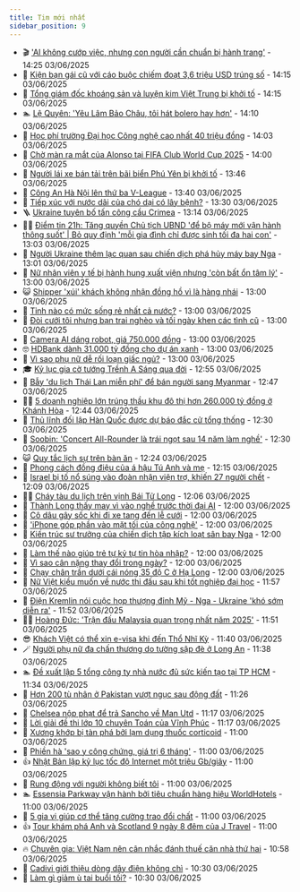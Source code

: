 ```yaml
---
title: Tim mới nhất
sidebar_position: 9
---
```


<!-- vnexpress-tin-moi-nhat:START -->
- 🎬 [&#39;AI không cướp việc, nhưng con người cần chuẩn bị hành trang&#39;](https://vnexpress.net/ai-khong-cuop-viec-nhung-con-nguoi-can-chuan-bi-hanh-trang-4894056.html) - 14:25 03/06/2025
- 🐎 [Kiện bạn gái cũ với cáo buộc chiếm đoạt 3,6 triệu USD trúng số](https://vnexpress.net/kien-ban-gai-cu-voi-cao-buoc-chiem-doat-3-6-trieu-usd-trung-so-4894124.html) - 14:15 03/06/2025
- 🦍 [Tổng giám đốc khoáng sản và luyện kim Việt Trung bị khởi tố](https://vnexpress.net/tong-giam-doc-khoang-san-va-luyen-kim-viet-trung-bi-khoi-to-4894164.html) - 14:15 03/06/2025
- 🏊 [Lệ Quyên: &#39;Yêu Lâm Bảo Châu, tôi hát bolero hay hơn&#39;](https://vnexpress.net/le-quyen-yeu-lam-bao-chau-toi-hat-bolero-hay-hon-4894126.html) - 14:10 03/06/2025
- 🎊 [Học phí trường Đại học Công nghệ cao nhất 40 triệu đồng](https://vnexpress.net/hoc-phi-dai-hoc-cong-nghe-nam-2025-2026-4894143.html) - 14:03 03/06/2025
- 🎃 [Chờ màn ra mắt của Alonso tại FIFA Club World Cup 2025](https://vnexpress.net/cho-man-ra-mat-cua-alonso-tai-fifa-club-world-cup-2025-4894151.html) - 14:00 03/06/2025
- 🧰 [Người lái xe bán tải trên bãi biển Phú Yên bị khởi tố](https://vnexpress.net/nguoi-lai-xe-ban-tai-tren-bai-bien-phu-yen-bi-khoi-to-4894160.html) - 13:46 03/06/2025
- 🔭 [Công An Hà Nội lên thứ ba V-League](https://vnexpress.net/cong-an-ha-noi-len-thu-ba-v-league-4894158.html) - 13:40 03/06/2025
- 🫶 [Tiếp xúc với nước dãi của chó dại có lây bệnh?](https://vnexpress.net/tiep-xuc-voi-nuoc-dai-cua-cho-dai-co-lay-benh-4894159.html) - 13:30 03/06/2025
- 🪜 [Ukraine tuyên bố tấn công cầu Crimea](https://vnexpress.net/ukraine-tuyen-bo-tan-cong-cau-crimea-4894152.html) - 13:14 03/06/2025
- 👨‍🏫 [Điểm tin 21h: Tăng quyền Chủ tịch UBND &#39;để bộ máy mới vận hành thông suốt&#39; | Bỏ quy định &#39;mỗi gia đình chỉ được sinh tối đa hai con&#39;](https://vnexpress.net/diem-tin-21h-tang-quyen-chu-tich-ubnd-de-bo-may-moi-van-hanh-thong-suot-bo-quy-dinh-moi-gia-dinh-chi-duoc-sinh-toi-da-hai-con-4894154.html) - 13:03 03/06/2025
- 🎊 [Người Ukraine thêm lạc quan sau chiến dịch phá hủy máy bay Nga](https://vnexpress.net/nguoi-ukraine-them-lac-quan-sau-chien-dich-pha-huy-may-bay-nga-4893748.html) - 13:01 03/06/2025
- 🎊 [Nữ nhân viên y tế bị hành hung xuất viện nhưng &#39;còn bất ổn tâm lý&#39;](https://vnexpress.net/nu-nhan-vien-y-te-bi-hanh-hung-xuat-vien-nhung-con-bat-on-tam-ly-4894142.html) - 13:00 03/06/2025
- 😺 [Shipper &#39;xúi&#39;  khách không nhận đồng hồ vì là hàng nhái](https://vnexpress.net/shipper-xui-khach-khong-nhan-dong-ho-vi-la-hang-nhai-4894043.html) - 13:00 03/06/2025
- 🐘 [Tỉnh nào có mức sống rẻ nhất cả nước?](https://vnexpress.net/tinh-nao-co-muc-song-re-nhat-ca-nuoc-4893975.html) - 13:00 03/06/2025
- 🌁 [Đòi cưới tôi nhưng bạn trai nghèo và tối ngày khen các tình cũ](https://vnexpress.net/doi-cuoi-toi-nhung-ban-trai-ngheo-va-toi-ngay-khen-cac-tinh-cu-4893958.html) - 13:00 03/06/2025
- 🐲 [Camera AI dáng robot, giá 750.000 đồng](https://vnexpress.net/camera-ai-dang-robot-gia-750-000-dong-4893684.html) - 13:00 03/06/2025
- 🤓 [HDBank dành 31.000 tỷ đồng cho dự án xanh](https://vnexpress.net/hdbank-danh-31-000-ty-dong-cho-du-an-xanh-4894153.html) - 13:00 03/06/2025
- 💪 [Vì sao phụ nữ dễ rối loạn giấc ngủ?](https://vnexpress.net/vi-sao-phu-nu-de-roi-loan-giac-ngu-4893857.html) - 13:00 03/06/2025
- 🎓 [Kỷ lục gia cờ tướng Trềnh A Sáng qua đời](https://vnexpress.net/ky-luc-gia-co-tuong-trenh-a-sang-qua-doi-4894150.html) - 12:55 03/06/2025
- 🫣 [Bẫy &#39;du lịch Thái Lan miễn phí&#39; để bán người sang Myanmar](https://vnexpress.net/bay-du-lich-thai-lan-mien-phi-de-ban-nguoi-sang-myanmar-4894130.html) - 12:47 03/06/2025
- 🧑‍💻 [5 doanh nghiệp lớn trúng thầu khu đô thị hơn 260.000 tỷ đồng ở Khánh Hòa](https://vnexpress.net/5-doanh-nghiep-lon-trung-thau-khu-do-thi-hon-260-000-ty-dong-o-khanh-hoa-4894054.html) - 12:44 03/06/2025
- 🐲 [Thủ lĩnh đối lập Hàn Quốc được dự báo đắc cử tổng thống](https://vnexpress.net/thu-linh-doi-lap-han-quoc-duoc-du-bao-dac-cu-tong-thong-4894149.html) - 12:30 03/06/2025
- 🌝 [Soobin: &#39;Concert All-Rounder là trái ngọt sau 14 năm làm nghề&#39;](https://vnexpress.net/soobin-concert-all-rounder-la-trai-ngot-sau-14-nam-lam-nghe-4893637.html) - 12:30 03/06/2025
- 😺 [Quy tắc lịch sự trên bàn ăn](https://vnexpress.net/quy-tac-lich-su-tren-ban-an-4893628.html) - 12:24 03/06/2025
- 🐎 [Phong cách đồng điệu của á hậu Tú Anh và mẹ](https://vnexpress.net/phong-cach-dong-dieu-cua-a-hau-tu-anh-va-me-4892512.html) - 12:15 03/06/2025
- 🎡 [Israel bị tố nổ súng vào đoàn nhận viện trợ, khiến 27 người chết](https://vnexpress.net/israel-bi-to-no-sung-vao-doan-nhan-vien-tro-khien-27-nguoi-chet-4894045.html) - 12:09 03/06/2025
- 👨‍🏫 [Cháy tàu du lịch trên vịnh Bái Tử Long](https://vnexpress.net/chay-tau-du-lich-tren-vinh-bai-tu-long-4894148.html) - 12:06 03/06/2025
- 🦆 [Thành Long thấy may vì vào nghề trước thời đại AI](https://vnexpress.net/thanh-long-thay-may-vi-vao-nghe-truoc-thoi-dai-ai-4893939.html) - 12:00 03/06/2025
- 🚦 [Cô dâu gây sốc khi đi xe tang đến lễ cưới](https://vnexpress.net/co-dau-gay-soc-khi-di-xe-tang-den-le-cuoi-4893904.html) - 12:00 03/06/2025
- 💫 [&#39;iPhone góp phần vào mặt tối của công nghệ&#39;](https://vnexpress.net/iphone-gop-phan-vao-mat-toi-cua-cong-nghe-4893674.html) - 12:00 03/06/2025
- 🎉 [Kiến trúc sư trưởng của chiến dịch tập kích loạt sân bay Nga](https://vnexpress.net/kien-truc-su-truong-cua-chien-dich-tap-kich-loat-san-bay-nga-4893510.html) - 12:00 03/06/2025
- 🌋 [Làm thế nào giúp trẻ tự kỷ tự tin hòa nhập?](https://vnexpress.net/lam-the-nao-giup-tre-tu-ky-tu-tin-hoa-nhap-4893977.html) - 12:00 03/06/2025
- 🤖 [Vì sao cân nặng thay đổi trong ngày?](https://vnexpress.net/vi-sao-can-nang-thay-doi-trong-ngay-4893804.html) - 12:00 03/06/2025
- 🦏 [Chạy chân trần dưới cái nóng 35 độ C ở Hạ Long](https://vnexpress.net/chay-chan-tran-duoi-cai-nong-35-do-c-o-ha-long-4893795.html) - 12:00 03/06/2025
- 🦩 [Nữ Việt kiều muốn về nước thi đấu sau khi tốt nghiệp đại học](https://vnexpress.net/nu-viet-kieu-muon-ve-nuoc-thi-dau-sau-khi-tot-nghiep-dai-hoc-4894129.html) - 11:57 03/06/2025
- 👺 [Điện Kremlin nói cuộc họp thượng đỉnh Mỹ - Nga - Ukraine &#39;khó sớm diễn ra&#39;](https://vnexpress.net/dien-kremlin-noi-cuoc-hop-thuong-dinh-my-nga-ukraine-kho-som-dien-ra-4894139.html) - 11:52 03/06/2025
- 🧑‍🏫 [Hoàng Đức: &#39;Trận đấu Malaysia quan trọng nhất năm 2025&#39;](https://vnexpress.net/hoang-duc-tran-dau-malaysia-quan-trong-nhat-nam-2025-4894141.html) - 11:51 03/06/2025
- 😎 [Khách Việt có thể xin e-visa khi đến Thổ Nhĩ Kỳ](https://vnexpress.net/khach-viet-co-the-xin-e-visa-khi-den-tho-nhi-ky-4894112.html) - 11:40 03/06/2025
- 🪄 [Người phụ nữ đa chấn thương do tường sập đè ở Long An](https://vnexpress.net/nguoi-phu-nu-da-chan-thuong-do-tuong-sap-de-o-long-an-4894136.html) - 11:38 03/06/2025
- 🏊 [Đề xuất lập 5 tổng công ty nhà nước đủ sức kiến tạo tại TP HCM](https://vnexpress.net/de-xuat-lap-5-tong-cong-ty-nha-nuoc-du-suc-kien-tao-tai-tp-hcm-4894011.html) - 11:34 03/06/2025
- 💃 [Hơn 200 tù nhân ở Pakistan vượt ngục sau động đất](https://vnexpress.net/hon-200-tu-nhan-o-pakistan-vuot-nguc-sau-dong-dat-4894042.html) - 11:26 03/06/2025
- 🦆 [Chelsea nộp phạt để trả Sancho về Man Utd](https://vnexpress.net/chelsea-nop-phat-de-tra-sancho-ve-man-utd-4894127.html) - 11:17 03/06/2025
- 🎊 [Lời giải đề thi lớp 10 chuyên Toán của Vĩnh Phúc](https://vnexpress.net/dap-an-de-thi-lop-10-chuyen-toan-truong-chuyen-vinh-phuc-nam-2025-4894138.html) - 11:17 03/06/2025
- 👺 [Xương khớp bị tàn phá bởi lạm dụng thuốc corticoid](https://vnexpress.net/xuong-khop-bi-tan-pha-boi-lam-dung-thuoc-corticoid-4894034.html) - 11:00 03/06/2025
- 🎡 [Phiền hà &#39;sao y công chứng, giá trị 6 tháng&#39;](https://vnexpress.net/cong-chung-tphcm-ha-noi-sao-bat-ban-cong-chung-khong-qua-6-thang-4893853.html) - 11:00 03/06/2025
- 👍 [Nhật Bản lập kỷ lục tốc độ Internet một triệu Gb/giây](https://vnexpress.net/nhat-ban-lap-ky-luc-toc-do-internet-mot-trieu-gb-giay-4893634.html) - 11:00 03/06/2025
- 🐎 [Rung động với người không biết tôi](https://vnexpress.net/rung-dong-voi-nguoi-khong-biet-toi-4893590.html) - 11:00 03/06/2025
- 🏊 [Essensia Parkway vận hành bởi tiêu chuẩn hàng hiệu WorldHotels](https://vnexpress.net/essensia-parkway-van-hanh-boi-tieu-chuan-hang-hieu-worldhotels-4894118.html) - 11:00 03/06/2025
- 🦩 [5 gia vị giúp cơ thể tăng cường trao đổi chất](https://vnexpress.net/5-gia-vi-giup-co-the-tang-cuong-trao-doi-chat-4893815.html) - 11:00 03/06/2025
- 👍 [Tour khám phá Anh và Scotland 9 ngày 8 đêm của J Travel](https://vnexpress.net/tour-kham-pha-anh-va-scotland-9-ngay-8-dem-cua-j-travel-4893616.html) - 11:00 03/06/2025
- 🔥 [Chuyên gia: Việt Nam nên cân nhắc đánh thuế căn nhà thứ hai](https://vnexpress.net/chuyen-gia-viet-nam-nen-can-nhac-danh-thue-can-nha-thu-hai-4893968.html) - 10:58 03/06/2025
- 💄 [Cadivi giới thiệu dòng dây điện không chì](https://vnexpress.net/cadivi-gioi-thieu-dong-day-dien-khong-chi-4894114.html) - 10:30 03/06/2025
- 🤡 [Làm gì giảm ù tai buổi tối?](https://vnexpress.net/lam-gi-giam-u-tai-buoi-toi-4893967.html) - 10:30 03/06/2025<!-- vnexpress-tin-moi-nhat:END -->
